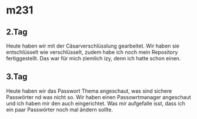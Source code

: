 # m231
## 2.Tag
Heute haben wir mit der Cäsarverschlüsslung gearbeitet. Wir haben sie entschlüsselt wie verschlüsselt, zudem habe ich noch mein Repository fertiggestellt. Das war für mich ziemlich izy, denn ich hatte schon einen.
## 3.Tag
Heute haben wir das Passwort Thema angeschaut, was sind sichere Passwörter nd was nicht so. 
Wir haben einen Passowrtmanager angeschaut und ich haben mir den auch eingerichtet.
Was mir aufgefalle isst, dass ich ein paar Passwörter noch mal ändern sollte.
